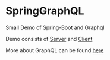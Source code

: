 # SpringGraphQL
Small Demo of Spring-Boot and Graphql

Demo consists of [Server](Server/README.md) and [Client](Client/README.md)

More about GraphQL can be found [here](https://graphql.org/learn/)